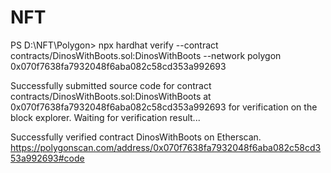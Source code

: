 # NFT

PS D:\NFT\Polygon> npx hardhat verify --contract contracts/DinosWithBoots.sol:DinosWithBoots --network polygon 0x070f7638fa7932048f6aba082c58cd353a992693

Successfully submitted source code for contract
contracts/DinosWithBoots.sol:DinosWithBoots at 0x070f7638fa7932048f6aba082c58cd353a992693
for verification on the block explorer. Waiting for verification result...

Successfully verified contract DinosWithBoots on Etherscan.
https://polygonscan.com/address/0x070f7638fa7932048f6aba082c58cd353a992693#code